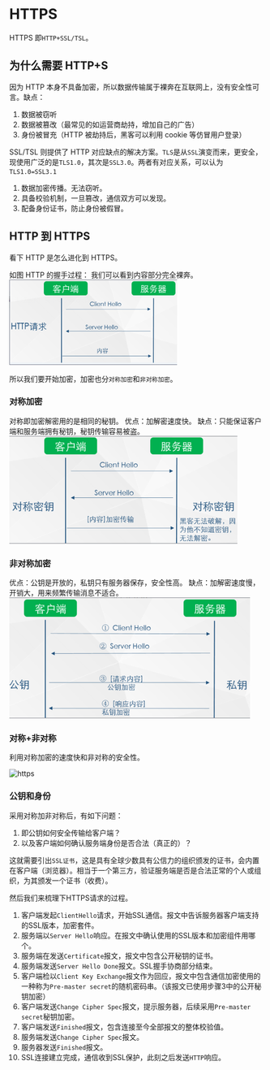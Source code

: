 # HTTPS

HTTPS 即`HTTP+SSL/TSL`。

## 为什么需要 HTTP+S

因为 HTTP 本身不具备加密，所以数据传输属于裸奔在互联网上，没有安全性可言。缺点：

1. 数据被窃听
2. 数据被篡改（最常见的如运营商劫持，增加自己的广告）
3. 身份被冒充（HTTP 被劫持后，黑客可以利用 cookie 等仿冒用户登录）

SSL/TSL 则提供了 HTTP 对应缺点的解决方案。`TLS`是从`SSL`演变而来，更安全，现使用广泛的是`TLS1.0`，其次是`SSL3.0`。两者有对应关系，可以认为`TLS1.0=SSL3.1`

1. 数据加密传播。无法窃听。
2. 具备校验机制，一旦篡改，通信双方可以发现。
3. 配备身份证书，防止身份被假冒。

## HTTP 到 HTTPS

看下 HTTP 是怎么进化到 HTTPS。

如图 HTTP 的握手过程：
我们可以看到内容部分完全裸奔。
![https](./img/https.png)

所以我们要开始加密，加密也分`对称加密`和`非对称加密`。

### 对称加密

对称即加密解密用的是相同的秘钥。
优点：加解密速度快。
缺点：只能保证客户端和服务端拥有秘钥，秘钥传输容易被盗。
![https](./img/https2.png)

### 非对称加密

优点：公钥是开放的，私钥只有服务器保存，安全性高。
缺点：加解密速度慢，开销大，用来频繁传输消息不适合。
![https](./img/https3.png)

### 对称+非对称

利用对称加密的速度快和非对称的安全性。

![https](./img/https4.png)

### 公钥和身份

采用对称加非对称后，有如下问题：

1. 即公钥如何安全传输给客户端？
2. 以及客户端如何确认服务端身份是否合法（真正的）？

这就需要引出`SSL证书`，这是具有全球少数具有公信力的组织颁发的证书，会内置在客户端（浏览器）。相当于一个第三方，验证服务端是否是合法正常的个人或组织，为其颁发一个证书（收费）。

然后我们来梳理下HTTPS请求的过程。

1. 客户端发起`ClientHello`请求，开始SSL通信。报文中告诉服务器客户端支持的SSL版本，加密套件。
2. 服务端以`Server Hello`响应。在报文中确认使用的SSL版本和加密组件用哪个。
3. 服务端在发送`Certificate`报文，报文中包含公开秘钥的证书。
4. 服务端发送`Server Hello Done`报文。SSL握手协商部分结束。
5. 客户端检以`Client Key Exchange`报文作为回应，报文中包含通信加密使用的一种称为`Pre-master secret`的随机密码串。（该报文已使用步骤3中的公开秘钥加密）
6. 客户端发送`Change Cipher Spec`报文，提示服务器，后续采用`Pre-master secret`秘钥加密。
7. 客户端发送`Finished`报文，包含连接至今全部报文的整体校验值。
8. 服务端发送`Change Cipher Spec`报文。
9. 服务器发送`Finished`报文。
10. SSL连接建立完成，通信收到SSL保护，此刻之后发送`HTTP`响应。
